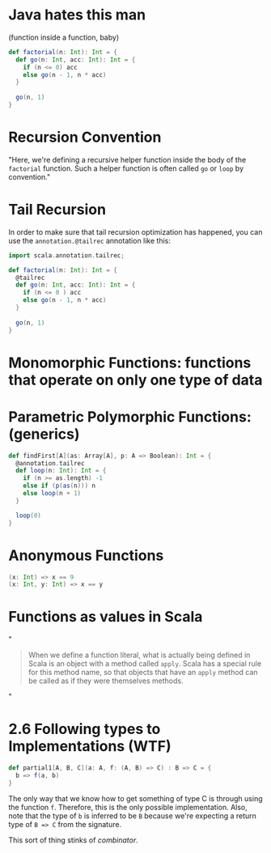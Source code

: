 # Java hates this man
(function inside a function, baby)
```scala
def factorial(n: Int): Int = {
  def go(n: Int, acc: Int): Int = {
    if (n <= 0) acc
    else go(n - 1, n * acc)
  }
  
  go(n, 1)
}
```
# Recursion Convention
"Here, we're defining a recursive helper function inside the body of the `factorial` function.
Such a helper function is often called `go` or `loop` by convention."

# Tail Recursion
In order to make sure that tail recursion optimization has happened, you can use the
`annotation.@tailrec` annotation like this:
```scala
import scala.annotation.tailrec;

def factorial(n: Int): Int = {
  @tailrec
  def go(n: Int, acc: Int): Int = {
    if (n <= 0 ) acc
    else go(n - 1, n * acc)
  }
  
  go(n, 1)
}
```

# Monomorphic Functions: functions that operate on only one type of data
# Parametric Polymorphic Functions: (generics)
```scala
def findFirst[A](as: Array[A], p: A => Boolean): Int = {
  @annotation.tailrec
  def loop(n: Int): Int = {
    if (n >= as.length) -1
    else if (p(as(n))) n
    else loop(n + 1)
  }

  loop(0)
}
```

# Anonymous Functions
```scala
(x: Int) => x == 9
(x: Int, y: Int) => x == y
```

# Functions as values in Scala
"
> When we define a function literal, 
> what is actually being defined in Scala is an 
> object with a method called `apply`. 
> Scala has a special rule for this method name, 
> so that objects that have an `apply` method can be called 
> as if they were themselves methods.

"

# 2.6 Following types to Implementations (WTF)
```scala
def partial1[A, B, C](a: A, f: (A, B) => C) : B => C = {
  b => f(a, b)
}
```
The only way that we know how to get something of type C
is through using the function `f`.
Therefore, this is the only possible implementation.
Also, note that the type of `b` is inferred to be `B` because 
we're expecting a return type of `B => C` from the signature.

This sort of thing stinks of _combinator_.